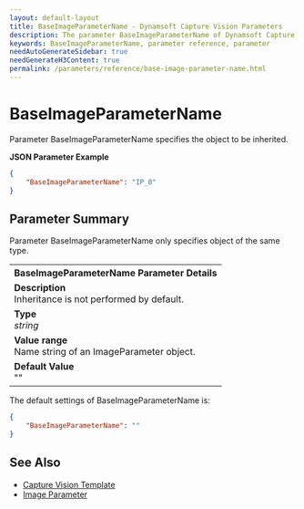 ```yaml
---
layout: default-layout
title: BaseImageParameterName - Dynamsoft Capture Vision Parameters
description: The parameter BaseImageParameterName of Dynamsoft Capture Vision is for Inheritancing parameters from a ImageParameter object.
keywords: BaseImageParameterName, parameter reference, parameter
needAutoGenerateSidebar: true
needGenerateH3Content: true
permalink: /parameters/reference/base-image-parameter-name.html
---
```



# BaseImageParameterName

Parameter BaseImageParameterName specifies the object to be inherited.

**JSON Parameter Example**   
```json
{
    "BaseImageParameterName": "IP_0"
}
```

## Parameter Summary
Parameter BaseImageParameterName only specifies object of the same type. 

<table style = "text-align:left">
    <tr>
        <th>BaseImageParameterName Parameter Details</th>
    </tr>
    <tr>
        <td><b>Description</b><br>Inheritance is not performed by default.
        </td>
    </tr>
    <tr>
        <td><b>Type</b><br><i>string</i>
        </td>
    </tr>
    <tr>
        <td><b>Value range</b><br>Name string of an ImageParameter object.
        </td>
    </tr>
    <tr>
        <td><b>Default Value</b><br>""
        </td>
    </tr>
    
</table>

The default settings of BaseImageParameterName is:

```json
{
    "BaseImageParameterName": ""
}
```

## See Also
- [Capture Vision Template]()
- [Image Parameter]() 